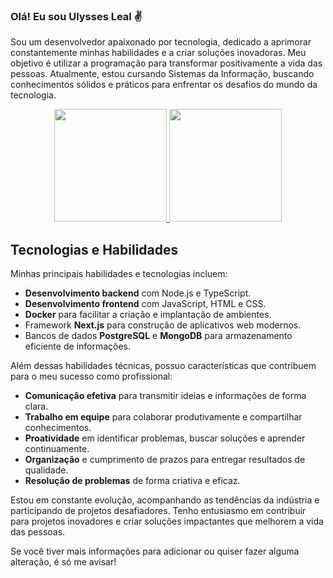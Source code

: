 ### Olá! Eu sou Ulysses Leal ✌️

Sou um desenvolvedor apaixonado por tecnologia, dedicado a aprimorar constantemente minhas habilidades e a criar soluções inovadoras. Meu objetivo é utilizar a programação para transformar positivamente a vida das pessoas. Atualmente, estou cursando Sistemas da Informação, buscando conhecimentos sólidos e práticos para enfrentar os desafios do mundo da tecnologia.

<div align="center">
  <a href="https://github.com/ULYBR">
    <img height="180em" src="https://github-readme-stats.vercel.app/api?username=ULYBR&show_icons=true&theme=dracula&include_all_commits=true&count_private=true" />
    <img height="180em" src="https://github-readme-stats.vercel.app/api/top-langs/?username=ULYBR&layout=compact&langs_count=7&theme=dracula" />
  </a>
</div>

## Tecnologias e Habilidades

Minhas principais habilidades e tecnologias incluem:

- **Desenvolvimento backend** com Node.js e TypeScript.
- **Desenvolvimento frontend** com JavaScript, HTML e CSS.
- **Docker** para facilitar a criação e implantação de ambientes.
- Framework **Next.js** para construção de aplicativos web modernos.
- Bancos de dados **PostgreSQL** e **MongoDB** para armazenamento eficiente de informações.

Além dessas habilidades técnicas, possuo características que contribuem para o meu sucesso como profissional:

- **Comunicação efetiva** para transmitir ideias e informações de forma clara.
- **Trabalho em equipe** para colaborar produtivamente e compartilhar conhecimentos.
- **Proatividade** em identificar problemas, buscar soluções e aprender continuamente.
- **Organização** e cumprimento de prazos para entregar resultados de qualidade.
- **Resolução de problemas** de forma criativa e eficaz.

Estou em constante evolução, acompanhando as tendências da indústria e participando de projetos desafiadores. Tenho entusiasmo em contribuir para projetos inovadores e criar soluções impactantes que melhorem a vida das pessoas.

Se você tiver mais informações para adicionar ou quiser fazer alguma alteração, é só me avisar!

 </div>
 <br/>
